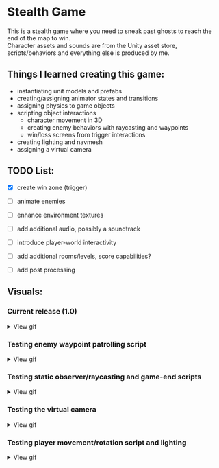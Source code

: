 # Stealth Game
This is a stealth game where you need to sneak past ghosts to reach the end of the map to win. <br>
Character assets and sounds are from the Unity asset store, scripts/behaviors and everything else is produced by me.

## Things I learned creating this game: 
* instantiating unit models and prefabs
* creating/assigning animator states and transitions
* assigning physics to game objects
* scripting object interactions
    * character movement in 3D
    * creating enemy behaviors with raycasting and waypoints
    * win/loss screens from trigger interactions
* creating lighting and navmesh
* assigning a virtual camera


## TODO List:
* [x] create win zone (trigger)
* [ ] animate enemies
* [ ] enhance environment textures
* [ ] add additional audio, possibly a soundtrack
* [ ] introduce player-world interactivity
* [ ] add additional rooms/levels, score capabilities?
* [ ] add post processing



## Visuals:

### Current release (1.0)
<details><summary>View gif</summary>

![full level gif](https://user-images.githubusercontent.com/29722295/69831701-62baa600-11df-11ea-8be4-58db13723ca5.gif "map overview")
</details>

### Testing enemy waypoint patrolling script
<details><summary>View gif</summary>

![Waypoints clip gif](https://user-images.githubusercontent.com/29722295/69832007-cd201600-11e0-11ea-953f-577831eb17d0.gif "enemy waypoints")
</details>


### Testing static observer/raycasting and game-end scripts
<details><summary>View gif</summary>

![Observer clip gif ](https://user-images.githubusercontent.com/29722295/69831809-fee4ad00-11df-11ea-94fd-2cbff09e29b4.gif "enemy detection")
</details>

### Testing the virtual camera 
<details><summary>View gif</summary>

![Virtual camera gif](https://user-images.githubusercontent.com/29722295/69832026-ef199880-11e0-11ea-9af0-d83dc27b60d3.gif "follow player")
</details>

### Testing player movement/rotation script and lighting
<details><summary>View gif</summary>

![walk and light gif](https://user-images.githubusercontent.com/29722295/69832070-2f791680-11e1-11ea-9555-c58df96a7137.gif "player movement")
</details>



